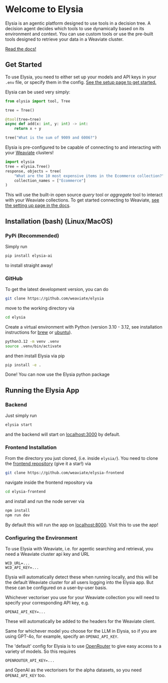 # Welcome to Elysia

Elysia is an agentic platform designed to use tools in a decision tree. A decision agent decides which tools to use dynamically based on its environment and context. You can use custom tools or use the pre-built tools designed to retrieve your data in a Weaviate cluster.

[Read the docs!](https://weaviate.github.io/elysia/)

## Get Started

To use Elysia, you need to either set up your models and API keys in your `.env` file, or specify them in the config. [See the setup page to get started.](https://weaviate.github.io/elysia/setting_up/)

Elysia can be used very simply:
```python
from elysia import tool, Tree

tree = Tree()

@tool(tree=tree)
async def add(x: int, y: int) -> int:
    return x + y

tree("What is the sum of 9009 and 6006?")
```

Elysia is pre-configured to be capable of connecting to and interacting with your [Weaviate](https://weaviate.io/deployment/serverless) clusters!
```python
import elysia
tree = elysia.Tree()
response, objects = tree(
    "What are the 10 most expensive items in the Ecommerce collection?",
    collection_names = ["Ecommerce"]
)
```
This will use the built-in open source _query_ tool or _aggregate_ tool to interact with your Weaviate collections. To get started connecting to Weaviate, [see the setting up page in the docs](https://weaviate.github.io/elysia/setting_up/).

## Installation (bash) (Linux/MacOS)

### PyPi (Recommended)
Simply run 
```bash
pip install elysia-ai
```
to install straight away!

### GitHub

To get the latest development version, you can do
```bash
git clone https://github.com/weaviate/elysia
```
move to the working directory via
```bash
cd elysia
```
Create a virtual environment with Python (version 3.10 - 3.12, see installation instructions for [brew](https://formulae.brew.sh/formula/python@3.12) or [ubuntu](https://ubuntuhandbook.org/index.php/2023/05/install-python-3-12-ubuntu/)).
```bash
python3.12 -m venv .venv
source .venv/bin/activate
```
and then install Elysia via pip
```bash
pip install -e .
```
Done! You can now use the Elysia python package


## Running the Elysia App

### Backend 

Just simply run
```bash
elysia start
```
and the backend will start on [localhost:3000](localhost:3000) by default.

### Frontend Installation

From the directory you just cloned, (i.e. inside `elysia/`). You need to clone the [frontend repository](https://github.com/weaviate/elysia-frontend) (give it a star!) via
```bash
git clone https://github.com/weaviate/elysia-frontend
```
navigate inside the frontend repository via
```bash
cd elysia-frontend
```
and install and run the node server via
```bash
npm install
npm run dev
```
By default this will run the app on [localhost:8000](localhost:8000). Visit this to use the app!

### Configuring the Environment

To use Elysia with Weaviate, i.e. for agentic searching and retrieval, you need a Weaviate cluster api key and URL
```
WCD_URL=...
WCD_API_KEY=...
```
Elysia will automatically detect these when running locally, and this will be the default Weaviate cluster for all users logging into the Elysia app. But these can be configured on a user-by-user basis.

Whichever vectoriser you use for your Weaviate collection you will need to specify your corresponding API key, e.g.
```
OPENAI_API_KEY=...
```
These will automatically be added to the headers for the Weaviate client.

Same for whichever model you choose for the LLM in Elysia, so if you are using GPT-4o, for example, specify an `OPENAI_API_KEY`.

The 'default' config for Elysia is to use [OpenRouter](https://openrouter.ai/) to give easy access to a variety of models. So this requires
```
OPENROUTER_API_KEY=...
```
and OpenAI as the vectorisers for the alpha datasets, so you need `OPENAI_API_KEY` too.